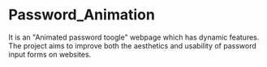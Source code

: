 # Password_Animation
It is an "Animated password toogle" webpage which has dynamic features. The project aims to improve both the aesthetics and usability of password input forms on websites.
